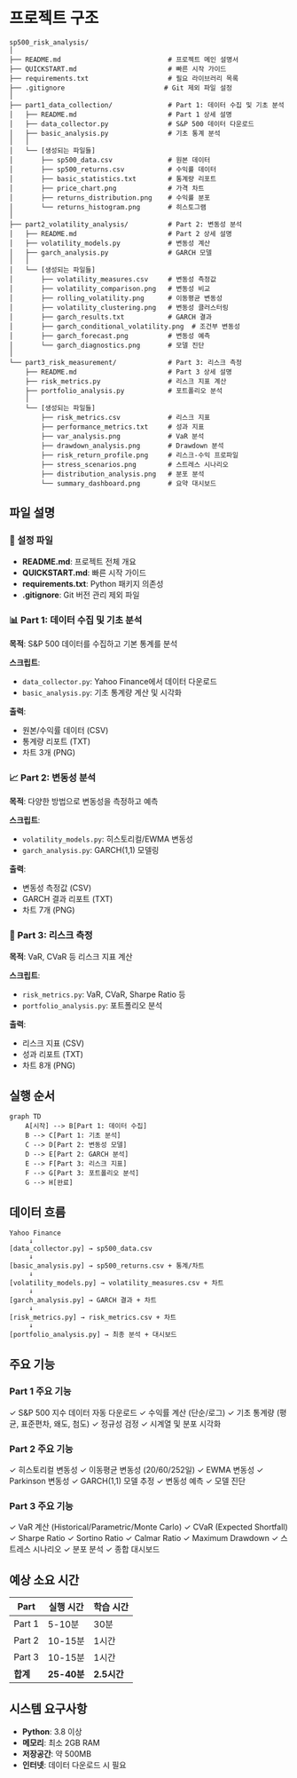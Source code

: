 # 프로젝트 구조

```
sp500_risk_analysis/
│
├── README.md                           # 프로젝트 메인 설명서
├── QUICKSTART.md                       # 빠른 시작 가이드
├── requirements.txt                    # 필요 라이브러리 목록
├── .gitignore                         # Git 제외 파일 설정
│
├── part1_data_collection/              # Part 1: 데이터 수집 및 기초 분석
│   ├── README.md                       # Part 1 상세 설명
│   ├── data_collector.py               # S&P 500 데이터 다운로드
│   ├── basic_analysis.py               # 기초 통계 분석
│   │
│   └── [생성되는 파일들]
│       ├── sp500_data.csv              # 원본 데이터
│       ├── sp500_returns.csv           # 수익률 데이터
│       ├── basic_statistics.txt        # 통계량 리포트
│       ├── price_chart.png             # 가격 차트
│       ├── returns_distribution.png    # 수익률 분포
│       └── returns_histogram.png       # 히스토그램
│
├── part2_volatility_analysis/          # Part 2: 변동성 분석
│   ├── README.md                       # Part 2 상세 설명
│   ├── volatility_models.py            # 변동성 계산
│   ├── garch_analysis.py               # GARCH 모델
│   │
│   └── [생성되는 파일들]
│       ├── volatility_measures.csv     # 변동성 측정값
│       ├── volatility_comparison.png   # 변동성 비교
│       ├── rolling_volatility.png      # 이동평균 변동성
│       ├── volatility_clustering.png   # 변동성 클러스터링
│       ├── garch_results.txt           # GARCH 결과
│       ├── garch_conditional_volatility.png  # 조건부 변동성
│       ├── garch_forecast.png          # 변동성 예측
│       └── garch_diagnostics.png       # 모델 진단
│
└── part3_risk_measurement/             # Part 3: 리스크 측정
    ├── README.md                       # Part 3 상세 설명
    ├── risk_metrics.py                 # 리스크 지표 계산
    ├── portfolio_analysis.py           # 포트폴리오 분석
    │
    └── [생성되는 파일들]
        ├── risk_metrics.csv            # 리스크 지표
        ├── performance_metrics.txt     # 성과 지표
        ├── var_analysis.png            # VaR 분석
        ├── drawdown_analysis.png       # Drawdown 분석
        ├── risk_return_profile.png     # 리스크-수익 프로파일
        ├── stress_scenarios.png        # 스트레스 시나리오
        ├── distribution_analysis.png   # 분포 분석
        └── summary_dashboard.png       # 요약 대시보드
```

## 파일 설명

### 📁 설정 파일
- **README.md**: 프로젝트 전체 개요
- **QUICKSTART.md**: 빠른 시작 가이드
- **requirements.txt**: Python 패키지 의존성
- **.gitignore**: Git 버전 관리 제외 파일

### 📊 Part 1: 데이터 수집 및 기초 분석
**목적**: S&P 500 데이터를 수집하고 기본 통계를 분석

**스크립트**:
- `data_collector.py`: Yahoo Finance에서 데이터 다운로드
- `basic_analysis.py`: 기초 통계량 계산 및 시각화

**출력**:
- 원본/수익률 데이터 (CSV)
- 통계량 리포트 (TXT)
- 차트 3개 (PNG)

### 📈 Part 2: 변동성 분석
**목적**: 다양한 방법으로 변동성을 측정하고 예측

**스크립트**:
- `volatility_models.py`: 히스토리컬/EWMA 변동성
- `garch_analysis.py`: GARCH(1,1) 모델링

**출력**:
- 변동성 측정값 (CSV)
- GARCH 결과 리포트 (TXT)
- 차트 7개 (PNG)

### 🎯 Part 3: 리스크 측정
**목적**: VaR, CVaR 등 리스크 지표 계산

**스크립트**:
- `risk_metrics.py`: VaR, CVaR, Sharpe Ratio 등
- `portfolio_analysis.py`: 포트폴리오 분석

**출력**:
- 리스크 지표 (CSV)
- 성과 리포트 (TXT)
- 차트 8개 (PNG)

## 실행 순서

```mermaid
graph TD
    A[시작] --> B[Part 1: 데이터 수집]
    B --> C[Part 1: 기초 분석]
    C --> D[Part 2: 변동성 모델]
    D --> E[Part 2: GARCH 분석]
    E --> F[Part 3: 리스크 지표]
    F --> G[Part 3: 포트폴리오 분석]
    G --> H[완료]
```

## 데이터 흐름

```
Yahoo Finance
     ↓
[data_collector.py] → sp500_data.csv
     ↓
[basic_analysis.py] → sp500_returns.csv + 통계/차트
     ↓
[volatility_models.py] → volatility_measures.csv + 차트
     ↓
[garch_analysis.py] → GARCH 결과 + 차트
     ↓
[risk_metrics.py] → risk_metrics.csv + 차트
     ↓
[portfolio_analysis.py] → 최종 분석 + 대시보드
```

## 주요 기능

### Part 1 주요 기능
✓ S&P 500 지수 데이터 자동 다운로드
✓ 수익률 계산 (단순/로그)
✓ 기초 통계량 (평균, 표준편차, 왜도, 첨도)
✓ 정규성 검정
✓ 시계열 및 분포 시각화

### Part 2 주요 기능
✓ 히스토리컬 변동성
✓ 이동평균 변동성 (20/60/252일)
✓ EWMA 변동성
✓ Parkinson 변동성
✓ GARCH(1,1) 모델 추정
✓ 변동성 예측
✓ 모델 진단

### Part 3 주요 기능
✓ VaR 계산 (Historical/Parametric/Monte Carlo)
✓ CVaR (Expected Shortfall)
✓ Sharpe Ratio
✓ Sortino Ratio
✓ Calmar Ratio
✓ Maximum Drawdown
✓ 스트레스 시나리오
✓ 분포 분석
✓ 종합 대시보드

## 예상 소요 시간

| Part | 실행 시간 | 학습 시간 |
|------|----------|----------|
| Part 1 | 5-10분 | 30분 |
| Part 2 | 10-15분 | 1시간 |
| Part 3 | 10-15분 | 1시간 |
| **합계** | **25-40분** | **2.5시간** |

## 시스템 요구사항

- **Python**: 3.8 이상
- **메모리**: 최소 2GB RAM
- **저장공간**: 약 500MB
- **인터넷**: 데이터 다운로드 시 필요
